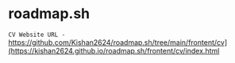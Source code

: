 # roadmap.sh
`CV Website URL - ` https://github.com/Kishan2624/roadmap.sh/tree/main/frontent/cv](https://kishan2624.github.io/roadmap.sh/frontent/cv/index.html
